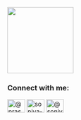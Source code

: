 


<p> <img src="https://komarev.com/ghpvc/?username=soniyaprasad77&label=Visitors%20&color=0e75b6&style=flat" width="150" /> </p>

<h3>Connect with me:</h3>
<p>
<a href="https://twitter.com/@prasad_soniya" target="blank"><img src="https://raw.githubusercontent.com/rahuldkjain/github-profile-readme-generator/master/src/images/icons/Social/twitter.svg" alt="@prasad_soniya" height="30" width="40" /></a>
<a href="https://linkedin.com/in/soniya-prasad-a8769b1a8" target="blank"><img src="https://raw.githubusercontent.com/rahuldkjain/github-profile-readme-generator/master/src/images/icons/Social/linked-in-alt.svg" alt="soniya-prasad-a8769b1a8" height="30" width="40" /></a>
<a href="https://hashnode.com/@soniyaprasad" target="blank"><img src="https://raw.githubusercontent.com/rahuldkjain/github-profile-readme-generator/master/src/images/icons/Social/hashnode.svg" alt="@soniyaprasad" height="30" width="40" /></a>
</p>







